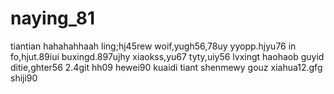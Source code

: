 # naying_81
tiantian
hahahahhaah
ling;hj45rew
woif,yugh56,78uy
yyopp.hjyu76
in fo,hjut.89iui
buxingd.897ujhy
xiaokss,yu67
tyty,uiy56
lvxingt
haohaob
guyid
ditie,ghter56
2.4git
hh09
hewei90
kuaidi
tiant
shenmewy
gouz
xiahua12.gfg
shiji90
